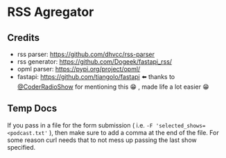 # RSS Agregator

## Credits

- rss parser: <https://github.com/dhvcc/rss-parser>
- rss generator: <https://github.com/Dogeek/fastapi_rss/>
- opml parser: <https://pypi.org/project/opml/>
- fastapi: <https://github.com/tiangolo/fastapi> ⬅️ thanks to [@CoderRadioShow](https://twitter.com/CoderRadioShow) for mentioning this :grin: , made life a lot easier 😁

## Temp Docs

If you pass in a file for the form submission ( i.e. `-F 'selected_shows=<podcast.txt'` ), then make sure to add a comma at the end of the file. For some reason curl needs that to not mess up passing the last show specified.
